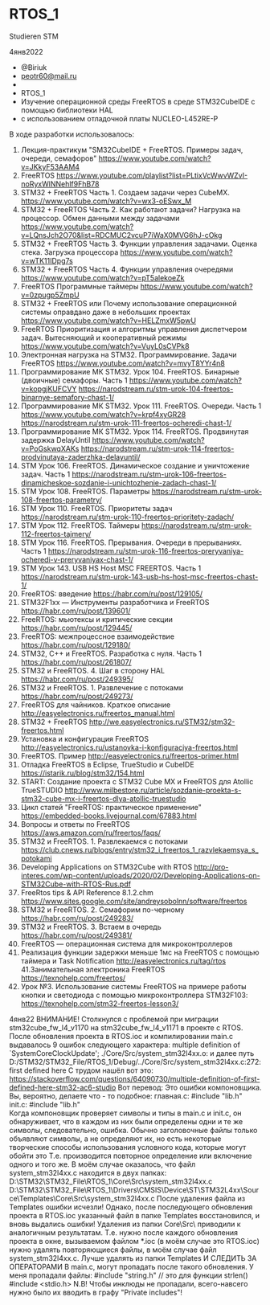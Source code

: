 # RTOS_1
 Studieren STM
 
 4янв2022
  * @Biriuk
  * peotr60@mail.ru
  *
  * RTOS_1
  * Изучение операционной среды FreeRTOS в среде STM32CubeIDE с помощью библиотеки HAL
  * с использованием отладочной платы NUCLEO-L452RE-P
  
 В ходе разработки использовалось:
 1. Лекция-практикум "SM32CubeIDE + FreeRTOS. Примеры задач, очереди, семафоров"
 https://www.youtube.com/watch?v=JKkyF53AAM4
 2. FreeRTOS
 https://www.youtube.com/playlist?list=PLtixVcWwvWZvI-noRyxWlNNehlf9FhB78
 3. STM32 + FreeRTOS Часть 1. Создаем задачи через CubeMX.
 https://www.youtube.com/watch?v=wx3-oESwx_M
 4. STM32 + FreeRTOS Часть 2. Как работают задачи? Нагрузка на процессор. Обмен данными между задачами
 https://www.youtube.com/watch?v=LQnsJch2O70&list=RDCMUC2vcuP7iWaX0MVG6hJ-cOkg
 5. STM32 + FreeRTOS Часть 3. Функции управления задачами. Оценка стека. Загрузка процессора
 https://www.youtube.com/watch?v=wTK11IDpg7s
 6. STM32 + FreeRTOS Часть 4. Функции управления очередями
 https://www.youtube.com/watch?v=pT5alekoeZk
 7. FreeRTOS Программные таймеры
 https://www.youtube.com/watch?v=0zpugp5ZmpU
 8. STM32 + FreeRTOS или Почему использование операционной системы оправдано даже в небольших проектах
 https://www.youtube.com/watch?v=HELZmxW5pwU
 9. FreeRTOS Приоритизация и алгоритмы управления диспетчером задач. Вытесняющий и кооперативный режимы
 https://www.youtube.com/watch?v=VuyL0sCVPk8
 10. Электронная нагрузка на STM32. Программирование. Задачи FreeRTOS
 https://www.youtube.com/watch?v=mvyT8YYr4n8
 11. Программирование МК STM32. Урок 104. FreeRTOS. Бинарные (двоичные) семафоры. Часть 1
 https://www.youtube.com/watch?v=kopgjKUFCVY
 https://narodstream.ru/stm-urok-104-freertos-binarnye-semafory-chast-1/
 12. Программирование МК STM32. Урок 111. FreeRTOS. Очереди. Часть 1
 https://www.youtube.com/watch?v=krpf4xyGR28
 https://narodstream.ru/stm-urok-111-freertos-ocheredi-chast-1/
 13. Программирование МК STM32. Урок 114. FreeRTOS. Продвинутая задержка DelayUntil
 https://www.youtube.com/watch?v=PoGskwqXAKs
 https://narodstream.ru/stm-urok-114-freertos-prodvinutaya-zaderzhka-delayuntil/
 14. STM Урок 106. FreeRTOS. Динамическое создание и уничтожение задач. Часть 1
 https://narodstream.ru/stm-urok-106-freertos-dinamicheskoe-sozdanie-i-unichtozhenie-zadach-chast-1/
 15. STM Урок 108. FreeRTOS. Параметры
 https://narodstream.ru/stm-urok-108-freertos-parametry/
 16. STM Урок 110. FreeRTOS. Приоритеты задач
 https://narodstream.ru/stm-urok-110-freertos-prioritety-zadach/
 17. STM Урок 112. FreeRTOS. Таймеры
 https://narodstream.ru/stm-urok-112-freertos-tajmery/
 18. STM Урок 116. FreeRTOS. Прерывания. Очереди в прерываниях. Часть 1
 https://narodstream.ru/stm-urok-116-freertos-preryvaniya-ocheredi-v-preryvaniyax-chast-1/
 19. STM Урок 143. USB HS Host MSC FREERTOS. Часть 1
 https://narodstream.ru/stm-urok-143-usb-hs-host-msc-freertos-chast-1/
 20. FreeRTOS: введение
 https://habr.com/ru/post/129105/
 21. STM32F1xx — Инструменты разработчика и FreeRTOS
 https://habr.com/ru/post/139601/
 22. FreeRTOS: мьютексы и критические секции
 https://habr.com/ru/post/129445/
 23. FreeRTOS: межпроцессное взаимодействие
 https://habr.com/ru/post/129180/
 24. STM32, C++ и FreeRTOS. Разработка с нуля. Часть 1
 https://habr.com/ru/post/261807/
 25. STM32 и FreeRTOS. 4. Шаг в сторону HAL
 https://habr.com/ru/post/249395/
 26. STM32 и FreeRTOS. 1. Развлечение с потоками
 https://habr.com/ru/post/249273/
 27. FreeRTOS для чайников. Краткое описание
 http://easyelectronics.ru/freertos_manual.html
 28. STM32 + FreeRTOS
 http://we.easyelectronics.ru/STM32/stm32-freertos.html
 29. Установка и конфигурация FreeRTOS
 http://easyelectronics.ru/ustanovka-i-konfiguraciya-freertos.html
 30. FreeRTOS. Пример
 http://easyelectronics.ru/freertos-primer.html
 31. Отладка FreeRTOS в Eclipse, TrueStudio и CubeIDE
 https://istarik.ru/blog/stm32/154.html
 32. START: Создание проекта с STM32 Cube MX и FreeRTOS для Atollic TrueSTUDIO
 http://www.milbestore.ru/article/sozdanie-proekta-s-stm32-cube-mx-i-freertos-dlya-atollic-truestudio
 33. Цикл статей "FreeRTOS: практическое применение"
 https://embedded-books.livejournal.com/67883.html
 34. Вопросы и ответы по FreeRTOS
 https://aws.amazon.com/ru/freertos/faqs/
 34. STM32 и FreeRTOS. 1. Развлекаемся с потоками
 https://club.cnews.ru/blogs/entry/stm32_i_freertos_1_razvlekaemsya_s_potokami
 35. Developing Applications on STM32Cube with RTOS
 http://pro-interes.com/wp-content/uploads/2020/02/Developing-Applications-on-STM32Cube-with-RTOS-Rus.pdf
 36. FreeRtos tips & API Reference 8.1.2.chm
 https://www.sites.google.com/site/andreysobolnn/software/freertos
 37. STM32 и FreeRTOS. 2. Семафорим по-черному
 https://habr.com/ru/post/249283/
 38. STM32 и FreeRTOS. 3. Встаем в очередь
 https://habr.com/ru/post/249381/
 39. FreeRTOS — операционная система для микроконтроллеров
 40. Реализация функции задержки меньше 1мс на FreeRTOS с помощью таймера и Task Notification
 http://easyelectronics.ru/tag/rtos
 41.Занимательная электроника FreeRTOS
 https://texnohelp.com/freertos/
 42. Урок №3. Использование системы FreeRTOS на примере работы кнопки и светодиода с помощью микроконтроллера STM32F103:
 https://texnohelp.com/stm32-freertos-lesson3/
 
4янв22 
ВНИМАНИЕ! 
Столкнулся с проблемой при миграции stm32cube_fw_l4_v1170 на stm32cube_fw_l4_v1171 в проекте с RTOS. После обновления проекта в RTOS.ioc и компилировании main.c выдавалось 9 ошибок следующего характера: 
multiple definition of `SystemCoreClockUpdate'; ./Core/Src/system_stm32l4xx.o: 
и далее путь D:/STM32/STM32_File/RTOS_1/Debug/../Core/Src/system_stm32l4xx.c:272: first defined here 
С трудом нашёл вот это: 
https://stackoverflow.com/questions/64090730/multiple-definition-of-first-defined-here-stm32-ac6-studio 
Вот перевод: 
Это ошибки компоновщика. Вы, вероятно, делаете что - то подобное: 
главная.c: 
#include "lib.h"  
init.c: 
#include "lib.h"  
Когда компоновщик проверяет символы и типы в main.c и init.c, он обнаруживает, что в каждом из них были определены одни и те же символы, следовательно, ошибка. Обычно заголовочные файлы только объявляют символы, а не определяют их, но есть некоторые творческие способы использования условного кода, которые могут обойти это 
Т.е. производится повторное определение или включение одного и того же. В моём случае оказалось, что файл system_stm32l4xx.c находится в двух папках: 
D:\STM32\STM32_File\RTOS_1\Core\Src\system_stm32l4xx.c 
D:\STM32\STM32_File\RTOS_1\Drivers\CMSIS\Device\ST\STM32L4xx\Source\Templates\Core\Src\system_stm32l4xx.c 
После удаления файла из Templates ошибки исчезли! Однако, после последующего обновления проекта в RTOS.ioc указанный файл в папке Templates восстановился, и вновь выдались ошибки! 
Удаления из папки Core\Src\ приводили к аналогичным результатам. 
Т.е. нужно после каждого обновления проекта в окне, вызываемом файлом *.ioc (в моём случае это RTOS.ioc) нужно удалять повторяющиеся файлы, в моём случае файл system_stm32l4xx.c. Лучше удалять из папки Templates И СЛЕДИТЬ ЗА ОПЕРАТОРАМИ В main.c, могут пропадать после такого обновления. У меня пропадали файлы: 
#include "string.h" // это для функции strlen() 
#include <stdio.h> 
N.B! Чтобы инклюды не пропадали, всего-навсего нужно было их вводить в графу "Private includes"!
